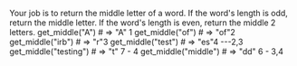 Your job is to return the middle letter of a word. If the word's length is odd, return the middle letter. If the word's length is even, return the middle 2 letters.
get_middle("A") # => "A" 1
get_middle("of") # => "of"2
get_middle("irb") # => "r"3
get_middle("test") # => "es"4 ---2,3
get_middle("testing") # => "t" 7 - 4
get_middle("middle") # => "dd" 6 - 3,4
